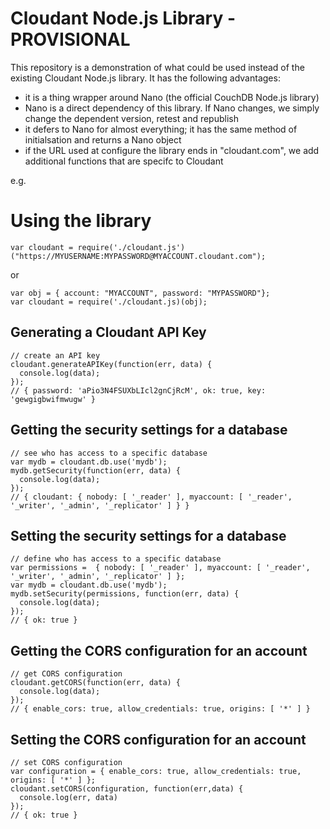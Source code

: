 # Cloudant Node.js Library - PROVISIONAL

This repository is a demonstration of what could be used instead of the existing Cloudant Node.js library. It has the following advantages:

* it is a thing wrapper around Nano (the official CouchDB Node.js library)
* Nano is a direct dependency of this library. If Nano changes, we simply change the dependent version, retest and republish
* it defers to Nano for almost everything; it has the same method of initialsation and returns a Nano object
* if the URL used at configure the library ends in "cloudant.com", we add additional functions that are specifc to Cloudant

e.g.

# Using the library

```
var cloudant = require('./cloudant.js')("https://MYUSERNAME:MYPASSWORD@MYACCOUNT.cloudant.com");
```

or 

```
var obj = { account: "MYACCOUNT", password: "MYPASSWORD"};
var cloudant = require('./cloudant.js)(obj);
```

## Generating a Cloudant API Key

```
// create an API key
cloudant.generateAPIKey(function(err, data) {
  console.log(data);
});
// { password: 'aPio3N4FSUXbLIcl2gnCjRcM', ok: true, key: 'gewgigbwifmwugw' }
```

## Getting the security settings for a database

```
// see who has access to a specific database
var mydb = cloudant.db.use('mydb');
mydb.getSecurity(function(err, data) {
  console.log(data);
});
// { cloudant: { nobody: [ '_reader' ], myaccount: [ '_reader', '_writer', '_admin', '_replicator' ] } }
```

## Setting the security settings for a database

```
// define who has access to a specific database
var permissions =  { nobody: [ '_reader' ], myaccount: [ '_reader', '_writer', '_admin', '_replicator' ] };
var mydb = cloudant.db.use('mydb');
mydb.setSecurity(permissions, function(err, data) {
  console.log(data);
});
// { ok: true }
```

## Getting the CORS configuration for an account

```
// get CORS configuration
cloudant.getCORS(function(err, data) {
  console.log(data);
});
// { enable_cors: true, allow_credentials: true, origins: [ '*' ] }
```

## Setting the CORS configuration for an account

```
// set CORS configuration
var configuration = { enable_cors: true, allow_credentials: true, origins: [ '*' ] };
cloudant.setCORS(configuration, function(err,data) {
  console.log(err, data)
});
// { ok: true }
```
